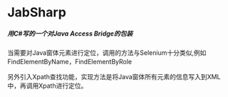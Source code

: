 # JabSharp
##### 用C#写的一个对Java Access Bridge的包装

当需要对Java窗体元素进行定位，调用的方法与Selenium十分类似,例如FindElementByName，FindElementByRole

另外引入Xpath查找功能，实现方法是将Java窗体所有元素的信息写入到XML中，再调用Xpath进行定位。
